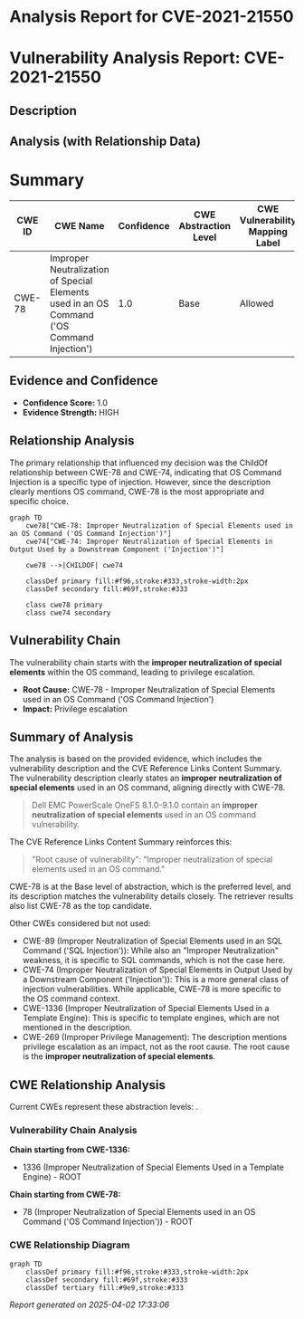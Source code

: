 # Analysis Report for CVE-2021-21550

# Vulnerability Analysis Report: CVE-2021-21550

## Description



## Analysis (with Relationship Data)

# Summary
| CWE ID | CWE Name | Confidence | CWE Abstraction Level | CWE Vulnerability Mapping Label | CWE-Vulnerability Mapping Notes |
|---|---|---|---|---|---|
| CWE-78 | Improper Neutralization of Special Elements used in an OS Command ('OS Command Injection') | 1.0 | Base | Allowed | Primary CWE |

## Evidence and Confidence

*   **Confidence Score:** 1.0
*   **Evidence Strength:** HIGH

## Relationship Analysis
The primary relationship that influenced my decision was the ChildOf relationship between CWE-78 and CWE-74, indicating that OS Command Injection is a specific type of injection. However, since the description clearly mentions OS command, CWE-78 is the most appropriate and specific choice.

```mermaid
graph TD
    cwe78["CWE-78: Improper Neutralization of Special Elements used in an OS Command ('OS Command Injection')"]
    cwe74["CWE-74: Improper Neutralization of Special Elements in Output Used by a Downstream Component ('Injection')"]
    
    cwe78 -->|CHILDOF| cwe74
    
    classDef primary fill:#f96,stroke:#333,stroke-width:2px
    classDef secondary fill:#69f,stroke:#333
    
    class cwe78 primary
    class cwe74 secondary
```

## Vulnerability Chain
The vulnerability chain starts with the **improper neutralization of special elements** within the OS command, leading to privilege escalation.
  - **Root Cause:** CWE-78 - Improper Neutralization of Special Elements used in an OS Command ('OS Command Injection')
  - **Impact:** Privilege escalation

## Summary of Analysis
The analysis is based on the provided evidence, which includes the vulnerability description and the CVE Reference Links Content Summary. The vulnerability description clearly states an **improper neutralization of special elements** used in an OS command, aligning directly with CWE-78.

> Dell EMC PowerScale OneFS 8.1.0-9.1.0 contain an **improper neutralization of special elements** used in an OS command vulnerability.

The CVE Reference Links Content Summary reinforces this:

> "Root cause of vulnerability": "Improper neutralization of special elements used in an OS command."

CWE-78 is at the Base level of abstraction, which is the preferred level, and its description matches the vulnerability details closely. The retriever results also list CWE-78 as the top candidate.

Other CWEs considered but not used:

*   CWE-89 (Improper Neutralization of Special Elements used in an SQL Command ('SQL Injection')): While also an "Improper Neutralization" weakness, it is specific to SQL commands, which is not the case here.
*   CWE-74 (Improper Neutralization of Special Elements in Output Used by a Downstream Component ('Injection')): This is a more general class of injection vulnerabilities. While applicable, CWE-78 is more specific to the OS command context.
*   CWE-1336 (Improper Neutralization of Special Elements Used in a Template Engine): This is specific to template engines, which are not mentioned in the description.
*   CWE-269 (Improper Privilege Management): The description mentions privilege escalation as an impact, not as the root cause. The root cause is the **improper neutralization of special elements**.


## CWE Relationship Analysis

Current CWEs represent these abstraction levels: .


### Vulnerability Chain Analysis

**Chain starting from CWE-1336:**
- 1336 (Improper Neutralization of Special Elements Used in a Template Engine) - ROOT


**Chain starting from CWE-78:**
- 78 (Improper Neutralization of Special Elements used in an OS Command ('OS Command Injection')) - ROOT



### CWE Relationship Diagram

```mermaid
graph TD
    classDef primary fill:#f96,stroke:#333,stroke-width:2px
    classDef secondary fill:#69f,stroke:#333
    classDef tertiary fill:#9e9,stroke:#333
```



*Report generated on 2025-04-02 17:33:06*
